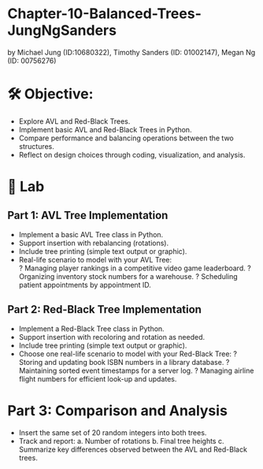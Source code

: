 # Chapter-10-Balanced-Trees-JungNgSanders
by Michael Jung (ID:10680322), Timothy Sanders (ID: 01002147), Megan Ng (ID: 00756276)

# 🛠️ Objective:

- Explore AVL and Red-Black Trees.
- Implement basic AVL and Red-Black Trees in Python.
- Compare performance and balancing operations between the two structures.
- Reflect on design choices through coding, visualization, and analysis.

# 🧹 Lab

## Part 1: AVL Tree Implementation
- Implement a basic AVL Tree class in Python.
- Support insertion with rebalancing (rotations).
- Include tree printing (simple text output or graphic).
- Real-life scenario to model with your AVL Tree:  
    ? Managing player rankings in a competitive video game leaderboard.
    ? Organizing inventory stock numbers for a warehouse.
    ? Scheduling patient appointments by appointment ID.

## Part 2: Red-Black Tree Implementation
- Implement a Red-Black Tree class in Python.
- Support insertion with recoloring and rotation as needed.
- Include tree printing (simple text output or graphic).
- Choose one real-life scenario to model with your Red-Black Tree:
    ? Storing and updating book ISBN numbers in a library database.
    ? Maintaining sorted event timestamps for a server log.
    ? Managing airline flight numbers for efficient look-up and updates.

# Part 3: Comparison and Analysis
- Insert the same set of 20 random integers into both trees.
- Track and report:
      a. Number of rotations
      b. Final tree heights
      c. Summarize key differences observed between the AVL and Red-Black trees.
